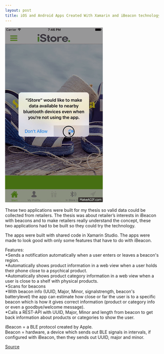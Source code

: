 ```yaml
---
layout: post
title: iOS and Android Apps Created With Xamarin and iBeacon technology as a concept for Retailers
---
```

![Geometric pattern with fading gradient](/img/ibeaconRetail.gif)

These two applications were built for my thesis so valid data could be collected from retailers. 
The thesis was about retailer’s interests in iBeacon with beacons and to make retailers really understand the concept, these two applications had to be built so they could try the technology. 

The apps were built with shared code in Xamarin Studio. The apps were made to look good with only some features that have to do with iBeacon.

Features:<br>
*Sends a notification automatically when a user enters or leaves a beacon's region. <br>
*Automatically shows product information in a web view when a user holds their phone close to a psychical product. <br>
*Automatically shows product category information in a web view when a user is close to a shelf with physical products.<br>
*Scans for beacons<br>
*With beacon info (UUID, Major, Minor, signalstrength, beacon's batterylevel) the app can estimate how close or far the user is to a      specific beacon which is how it gives correct information (product or category info or even a goodbye/welcome message).<br>
*Calls a REST-API with UUID, Major, Minor and length from beacon to get back information about products or categories to show the user. <br>

iBeacon = a BLE protocol created by Apple.<br>
Beacon = hardware, a device which sends out BLE signals in intervals, if configured with iBeacon, then they sends out UUID, major and minor. 


[Source](https://github.com/axelnyberg/iBeaconRetail)




